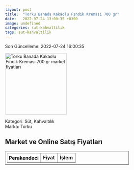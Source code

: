 ```yaml
---
layout: post
title:  "Torku Banada Kakaolu Fındık Kreması 700 gr"
date:   2022-07-24 13:00:35 +0300
image: undefined
categories: sut-kahvaltilik
tags: sut-kahvaltilik
---
```


Son Güncelleme: 2022-07-24 16:00:35

<img src="undefined" width="200" alt="Torku Banada Kakaolu Fındık Kreması 700 gr market fiyatları" />

Kategori: Süt, Kahvaltılık
<br />
Marka: Torku

<h2>Market ve Online Satış Fiyatları</h2>

<table border="1" style="padding: 5px;width:80%;">
  <tr>
    <td style="padding: 5px;"><strong>Perakendeci</strong></td>
    <td><strong>Fiyat</strong></td>
    <td><strong>İşlem</strong></td>
  </tr>
  
</table>
